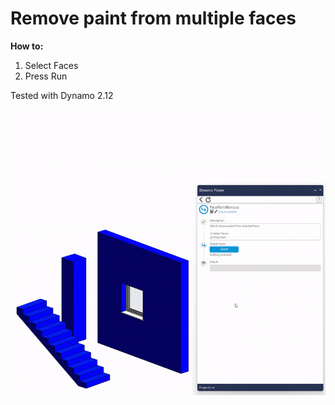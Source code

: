 # Remove paint from multiple faces

__How to:__
1) Select Faces
2) Press Run

Tested with Dynamo 2.12

![FacePaintRemove_1.gif](image/FacePaintRemove_1.gif)
